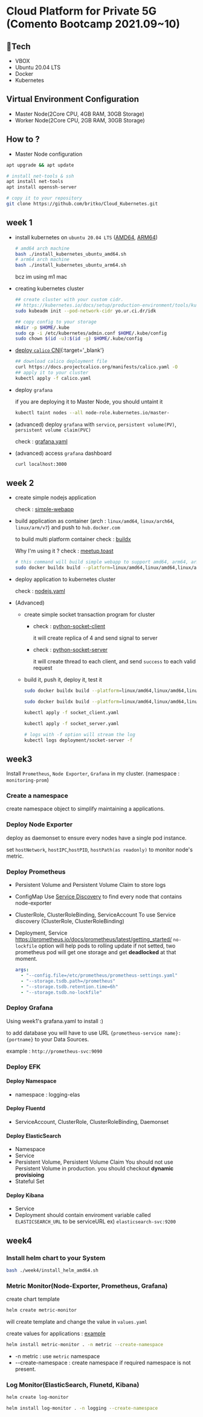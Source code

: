 # Cloud Platform for Private 5G (Comento Bootcamp 2021.09~10)

## 🎁Tech
- VBOX
- Ubuntu 20.04 LTS
- Docker
- Kubernetes


## Virtual Environment Configuration
- Master Node(2Core CPU, 4GB RAM, 30GB Storage)
- Worker Node(2Core CPU, 2GB RAM, 30GB Storage)

## How to ?
- Master Node configuration
```bash
apt upgrade && apt update

# install net-tools & ssh
apt install net-tools
apt install openssh-server
```

```bash
# copy it to your repository
git clone https://github.com/britko/Cloud_Kubernetes.git
```



## week 1

- install kubernetes on `ubuntu 20.04 LTS`  ([AMD64](), [ARM64]())

  ```bash
  # amd64 arch machine
  bash ./install_kubernetes_ubuntu_amd64.sh
  # arm64 arch machine
  bash ./install_kubernetes_ubuntu_arm64.sh
  ```
  bcz im using m1 mac

- creating kubernetes cluster 

  ```bash
  ## create cluster with your custom cidr. 
  ## https://kubernetes.io/docs/setup/production-environment/tools/kubeadm/create-cluster-kubeadm/#initializing-your-control-plane-node
  sudo kubeadm init --pod-network-cidr yo.ur.ci.dr/idk
  
  ## copy config to your storage
  mkdir -p $HOME/.kube
  sudo cp -i /etc/kubernetes/admin.conf $HOME/.kube/config
  sudo chown $(id -u):$(id -g) $HOME/.kube/config
  ```



- [deploy `calico` CNI](https://docs.projectcalico.org/getting-started/kubernetes/self-managed-onprem/onpremises){:target='_blank'}

  ```bash
  ## download calico deployment file
  curl https://docs.projectcalico.org/manifests/calico.yaml -O
  ## apply it to your cluster
  kubectl apply -f calico.yaml
  ```



- deploy `grafana`

  if you are deploying it to Master Node, you should untaint it

  ```bash
  kubectl taint nodes --all node-role.kubernetes.io/master-
  ```



- (advanced) deploy `grafana` with `service`, `persistent volume(PV)`, `persistent volume claim(PVC)` 

  check : [grafana.yaml]()

- (advanced) access `grafana` dashboard

  ``````bash
  curl localhost:3000
  ``````



## week 2

- create simple nodejs application

  check : [simple-webapp]()

- build application as container (arch : `linux/amd64`, `linux/arch64`, `linux/arm/v7`) and push to `hub.docker.com`

  to build multi platform container check : [buildx](https://docs.docker.com/buildx/working-with-buildx/)

  Why I'm using it ? check : [meetup.toast](https://meetup.toast.com/posts/255)

  ```bash
  # this command will build simple webapp to support amd64, arm64, armv7 and push to hub.docker.com
  sudo docker buildx build --platform=linux/amd64,linux/amd64,linux/arm/v7 -t jinwoo17962/simple-webapp ./simple_webapp --push
  ```

- deploy application to kubernetes cluster

  check : [nodejs.yaml]()

- (Advanced)

  - create simple socket transaction program for cluster

    - check : [python-socket-client]()

      it will create replica of 4 and send signal to server

    - check : [python-socket-server]()

      it will create thread to each client, and send `success` to each valid request

  - build it, push it, deploy it, test it

    ```bash
    sudo docker buildx build --platform=linux/amd64,linux/amd64,linux/arm/v7 -t jinwoo17962/python-socket-client ./python_socket_client --push
    
    sudo docker buildx build --platform=linux/amd64,linux/amd64,linux/arm/v7 -t jinwoo17962/python-socket-server ./python_socket_server --push
    
    kubectl apply -f socket_client.yaml
    
    kubectl apply -f socket_server.yaml
    
    # logs with -f option will stream the log
    kubectl logs deployment/socket-server -f
    ```



## week3

Install `Prometheus`, `Node Exporter`, `Grafana` in my cluster. (namespace : `monitoring-prom`)

### Create a  namespace

create namespace object to simplify maintaining a applications.

### Deploy Node Exporter

deploy as daemonset to ensure every nodes have a single pod instance. 

set `hostNetwork`, `hostIPC`,`hostPID`, `hostPath(as readonly)` to monitor node's metric.

### Deploy Prometheus

- Persistent Volume and Persistent Volume Claim
  to store logs

- ConfigMap
  Use [Service Discovery](https://prometheus.io/docs/prometheus/latest/configuration/configuration/#kubernetes_sd_config) to find every node that contains node-exporter

- ClusterRole, ClusterRoleBinding, ServiceAccount
  To use Service discovery (ClusterRole, ClusterRoleBinding)

- Deployment, Service
  https://prometheus.io/docs/prometheus/latest/getting_started/
  `no-lockfile` option will help pods to rolling update
  if not setted, two prometheus pod will get one storage and get **deadlocked** at that moment.

  ```yaml
  args:
    - "--config.file=/etc/prometheus/prometheus-settings.yaml"
    - "--storage.tsdb.path=/prometheus"
    - "--storage.tsdb.retention.time=6h"
    - "--storage.tsdb.no-lockfile"
  ```

### Deploy Grafana

Using week1's grafana.yaml to install :)

to add database you will have to use URL  `{prometheus-service name}:{portname}` to your Data Sources.

example : `http://prometheus-svc:9090`

### Deploy EFK

#### Deploy Namespace

- namespace : logging-elas

#### Deploy Fluentd

- ServiceAccount, ClusterRole, ClusterRoleBinding, Daemonset

#### Deploy ElasticSearch

- Namespace
- Service
- Persistent Volume, Persistent Volume Claim
  You should not use Persistent Volume in production.
  you should checkout **dynamic provisioing**
- Stateful Set

#### Deploy Kibana

- Service
- Deployment
  should contain enviroment variable called `ELASTICSEARCH_URL` to be serviceURL ex) `elasticsearch-svc:9200`

## week4

### Install helm chart to your System

```bash
bash ./week4/install_helm_amd64.sh
```

### Metric Monitor(Node-Exporter, Prometheus, Grafana)

create chart template

```bash
helm create metric-monitor
```

will create template and change the value in `values.yaml`

create values for applications : [example]()

```bash
helm install metric-monitor . -n metric --create-namespace
```

- -n metric : use `metric` namespace
- --create-namespace : create namespace if required namespace is not present.

### Log Monitor(ElasticSearch, Flunetd, Kibana)

```bash
helm create log-monitor
```

```bash
helm install log-monitor . -n logging --create-namespace
```

